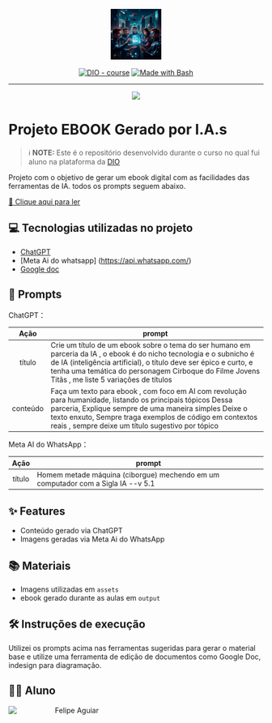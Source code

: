 <p align="center">
    <img width="100" src="https://github.com/Joabe-IA/Joabe-IA/blob/0661cfa8347a1e5e4d8eebc83ba099807d723dca/IMG-20241113-WA0027.jpg">
</p>


<p align="center">
<a href="https://dio.me/"><img src="https://img.shields.io/badge/DIO-Course-28DA77?logo=youtube" alt="DIO - course"></a>
<a href="https://www.gnu.org/software/bash/" title="Go to Bash homepage"><img src="https://img.shields.io/badge/Prompt-Project-blue?logo=gnu-bash&amp;logoColor=white" alt="Made with Bash"></a></p>

-------


<p align="center">
<img 
    src="ebook_cover_vertical_fixed~2.jpg"
    width="400"  
/>
</p>


# Projeto EBOOK Gerado por I.A.s


 > ℹ️ **NOTE:** Este é o repositório desenvolvido durante o curso no qual fui aluno na plataforma da [DIO](https://dio.me)

Projeto com o objetivo de gerar um ebook digital com as facilidades das ferramentas de IA. todos os prompts
seguem abaixo.

<a href="https://github.com/Joabe-IA/Joabe-IA/blob/b27a028d0505ac2596a98ffaff58e604da08bd34/Uni%C3%A3o%20da%20m%C3%A1quina%20e%20criatura-%20IA%20a%20nova%20era%20da%20Revolu%C3%A7%C3%A3o.pdf" title="View PDF now"> 📕 Clique aqui para ler</a>
## 💻 Tecnologias utilizadas no projeto

- [ChatGPT](https://chat.openai.com/) 
- [Meta Ai do whatsapp] (https://api.whatsapp.com/)
- [Google doc](https://docs.google.com/)

## 🧠 Prompts


ChatGPT：

|   Ação   | prompt                                                                                                                                                                                                                                                                         |
| :------: | ------------------------------------------------------------------------------------------------------------------------------------------------------------------------------------------------------------------------------------------------------------------------------ |
|  título  | Crie um título de um ebook sobre o tema do ser humano em parceria da IA , o ebook é do nicho tecnologia e o subnicho é de IA (inteligência artificial), o título deve ser épico e curto, e tenha uma temática do personagem Cirboque do Filme Jovens Titãs , me liste 5 variações de títulos                                                        |
| conteúdo | Faça um texto para ebook , com foco em AI com revolução para humanidade, listando os principais tópicos Dessa parceria, Explique sempre de uma maneira simples Deixe o texto enxuto, Sempre traga exemplos de código em contextos reais , sempre deixe um título sugestivo por tópico |


Meta AI do WhatsApp：

|  Ação  | prompt                                                                                 |
| :----: | -------------------------------------------------------------------------------------- |
| título | Homem metade máquina (ciborgue) mechendo em um computador com a Sigla IA --v 5.1 |

## ✨ Features

- Conteúdo gerado via ChatGPT
- Imagens geradas via Meta Ai do WhatsApp

## 📚 Materiais

- Imagens utilizadas em `assets`
- ebook gerado durante as aulas em `output`

## 🛠️ Instruções de execução

Utilizei os prompts acima nas ferramentas sugeridas para gerar o material base e utilize uma ferramenta de edição de documentos como Google Doc, indesign para diagramação.

## 👨‍💻 Aluno

<p>
    <img 
      align=left 
      margin=10 
      width=80 
      src="https://avatars.githubusercontent.com/u/37452836?v=4"
    />
    <p>&nbsp&nbsp&nbspFelipe Aguiar<br>
